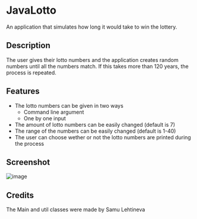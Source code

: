 # JavaLotto
An application that simulates how long it would take to win the lottery.

## Description
The user gives their lotto numbers and the application creates random numbers until all the numbers match. If this takes more than 120 years, the process is repeated.

## Features
* The lotto numbers can be given in two ways
  * Command line argument
  * One by one input
* The amount of lotto numbers can be easily changed (default is 7)
* The range of the numbers can be easily changed (default is 1-40)
* The user can choose wether or not the lotto numbers are printed during the process

## Screenshot
![image](https://user-images.githubusercontent.com/42264877/96766195-62bd2900-13e3-11eb-8dd7-0d29adda2cc6.png)

## Credits
The Main and util classes were made by Samu Lehtineva
